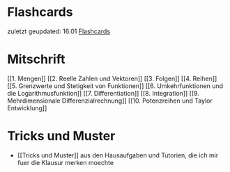 # Flashcards
zuletzt geupdated: 16.01
[Flashcards](https://ankiweb.net/shared/info/1741929116)
# Mitschrift
[[1. Mengen]]
[[2. Reelle Zahlen und Vektoren]]
[[3. Folgen]]
[[4. Reihen]]
[[5. Grenzwerte und Stetigkeit von Funktionen]]
[[6. Umkehrfunktionen und die Logarithmusfunktion]]
[[7. Differentiation]]
[[8. Integration]]
[[9. Mehrdimensionale Differenzialrechnung]]
[[10. Potenzreihen und Taylor Entwicklung]]
# Tricks und Muster
- [[Tricks und Muster]] aus den Hausaufgaben und Tutorien, die ich mir fuer die Klausur merken moechte